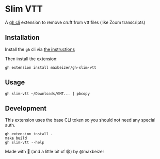 # Slim VTT

A [gh cli](https://cli.github.com/) extension to remove cruft from vtt files (like Zoom transcripts)

## Installation

Install the `gh` cli via [the instructions](https://github.com/cli/cli#installation)

Then install the extension:

```
gh extension install maxbeizer/gh-slim-vtt
```

## Usage

```
gh slim-vtt ~/Downloads/GMT... | pbcopy
```

## Development

This extension uses the base CLI token so you should not need any special auth.

```
gh extension install .
make build
gh slim-vtt --help
```

Made with 💖 (and a little bit of 😩) by @maxbeizer
